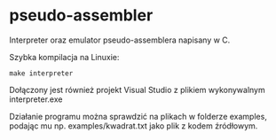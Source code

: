 # pseudo-assembler
Interpreter oraz emulator pseudo-assemblera napisany w C.

Szybka kompilacja na Linuxie:

```
make interpreter
```

Dołączony jest również projekt Visual Studio z plikiem wykonywalnym interpreter.exe

Działanie programu można sprawdzić na plikach w folderze examples, podając mu np. examples/kwadrat.txt jako plik z kodem źródłowym.